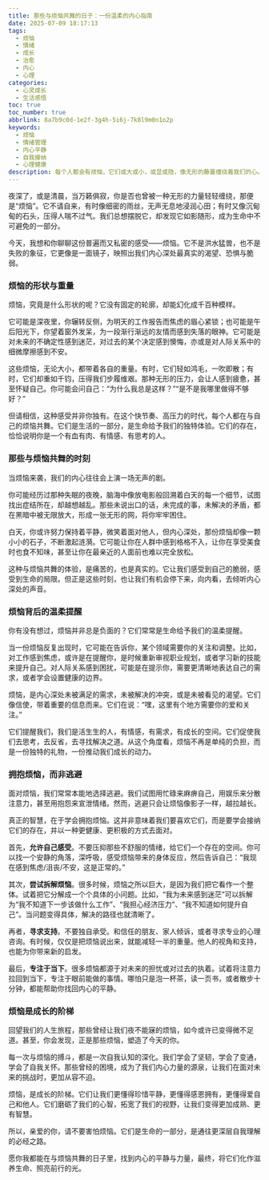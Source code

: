 ```yaml
---
title: 那些与烦恼共舞的日子：一份温柔的内心指南
date: 2025-07-09 18:17:13
tags:
  - 烦恼
  - 情绪
  - 成长
  - 治愈
  - 内心
  - 心理
categories:
  - 心灵成长
  - 生活感悟
toc: true
toc_number: true
abbrlink: 8a7b9c0d-1e2f-3g4h-5i6j-7k8l9m0n1o2p
keywords:
  - 烦恼
  - 情绪管理
  - 内心平静
  - 自我接纳
  - 心理健康
description: 每个人都会有烦恼，它们或大或小，或显或隐，像无形的藤蔓缠绕着我们的心。这篇文章将带你走进烦恼的深处，不是为了沉溺，而是为了理解、接纳，并最终找到与它们和平共处的方式。让我们一起探索烦恼的本质，发现它们背后隐藏的温柔提醒，并学会将它们转化为滋养我们成长的力量。
---
```


夜深了，或是清晨，当万籁俱寂，你是否也曾被一种无形的力量轻轻缠绕，那便是“烦恼”。它不请自来，有时像细密的雨丝，无声无息地浸润心田；有时又像沉甸甸的石头，压得人喘不过气。我们总想摆脱它，却发现它如影随形，成为生命中不可避免的一部分。

今天，我想和你聊聊这份普遍而又私密的感受——烦恼。它不是洪水猛兽，也不是失败的象征，它更像是一面镜子，映照出我们内心深处最真实的渴望、恐惧与脆弱。

### 烦恼的形状与重量

烦恼，究竟是什么形状的呢？它没有固定的轮廓，却能幻化成千百种模样。

它可能是深夜里，你辗转反侧，为明天的工作报告而焦虑的眉心紧锁；也可能是午后阳光下，你望着窗外发呆，为一段渐行渐远的友情而感到失落的眼神。它可能是对未来的不确定性感到迷茫，对过去的某个决定感到懊悔，亦或是对人际关系中的细微摩擦感到不安。

这些烦恼，无论大小，都带着各自的重量。有时，它们轻如鸿毛，一吹即散；有时，它们却重如千钧，压得我们步履维艰。那种无形的压力，会让人感到疲惫，甚至怀疑自己。你可能会问自己：“为什么我总是这样？”“是不是我哪里做得不够好？”

但请相信，这种感受并非你独有。在这个快节奏、高压力的时代，每个人都在与自己的烦恼共舞。它们是生活的一部分，是生命给予我们的独特体验。它们的存在，恰恰说明你是一个有血有肉、有情感、有思考的人。

### 那些与烦恼共舞的时刻

当烦恼来袭，我们的内心往往会上演一场无声的剧。

你可能经历过那种失眠的夜晚，脑海中像放电影般回溯着白天的每一个细节，试图找出症结所在，却越想越乱。那些未说出口的话，未完成的事，未解决的矛盾，都在黑暗中被无限放大，形成一张无形的网，将你牢牢困住。

白天，你或许努力保持着平静，微笑着面对他人，但内心深处，那份烦恼却像一颗小小的石子，不断激起涟漪。它可能让你在人群中感到格格不入，让你在享受美食时也食不知味，甚至让你在最亲近的人面前也难以完全放松。

这种与烦恼共舞的体验，是痛苦的，也是真实的。它让我们感受到自己的脆弱，感受到生命的局限。但正是这些时刻，也让我们有机会停下来，向内看，去倾听内心深处的声音。

### 烦恼背后的温柔提醒

你有没有想过，烦恼并非总是负面的？它们常常是生命给予我们的温柔提醒。

当一份烦恼反复出现时，它可能在告诉你，某个领域需要你的关注和调整。比如，对工作感到焦虑，或许是在提醒你，是时候重新审视职业规划，或者学习新的技能来提升自己。对人际关系感到困扰，可能是在提示你，需要更清晰地表达自己的需求，或者学会设置健康的边界。

烦恼，是内心深处未被满足的需求，未被解决的冲突，或是未被看见的渴望。它们像信使，带着重要的信息而来。它们在说：“嘿，这里有个地方需要你的爱和关注。”

它们提醒我们，我们是活生生的人，有情感，有需求，有成长的空间。它们促使我们去思考，去反省，去寻找解决之道。从这个角度看，烦恼不再是单纯的负担，而是一份独特的礼物，一份推动我们成长的动力。

### 拥抱烦恼，而非逃避

面对烦恼，我们常常本能地选择逃避。我们试图用忙碌来麻痹自己，用娱乐来分散注意力，甚至用抱怨来宣泄情绪。然而，逃避只会让烦恼像影子一样，越拉越长。

真正的智慧，在于学会拥抱烦恼。这并非意味着我们要喜欢它们，而是要学会接纳它们的存在，并以一种更健康、更积极的方式去面对。

首先，**允许自己感受**。不要压抑那些不舒服的情绪，给它们一个存在的空间。你可以找一个安静的角落，深呼吸，感受烦恼带来的身体反应，然后告诉自己：“我现在感到焦虑/沮丧/不安，这是正常的。”

其次，**尝试拆解烦恼**。很多时候，烦恼之所以巨大，是因为我们把它看作一个整体。试着把它分解成一个个具体的小问题。比如，“我为未来感到迷茫”可以拆解为“我不知道下一步该做什么工作”、“我担心经济压力”、“我不知道如何提升自己”。当问题变得具体，解决的路径也就清晰了。

再者，**寻求支持**。不要独自承受。和信任的朋友、家人倾诉，或者寻求专业的心理咨询。有时候，仅仅是把烦恼说出来，就能减轻一半的重量。他人的视角和支持，也能为你带来新的启发。

最后，**专注于当下**。很多烦恼都源于对未来的担忧或对过去的执着。试着将注意力拉回到当下，专注于眼前能做的事情。哪怕只是泡一杯茶，读一页书，或者散步十分钟，都能帮助你找回内心的平静。

### 烦恼是成长的阶梯

回望我们的人生旅程，那些曾经让我们夜不能寐的烦恼，如今或许已变得微不足道。甚至，你会发现，正是那些烦恼，塑造了今天的你。

每一次与烦恼的搏斗，都是一次自我认知的深化。我们学会了坚韧，学会了变通，学会了自我关怀。那些曾经的困境，成为了我们内心力量的源泉，让我们在面对未来的挑战时，更加从容不迫。

烦恼，是成长的阶梯。它们让我们更懂得珍惜平静，更懂得感恩拥有，更懂得爱自己和他人。它们磨砺了我们的心智，拓宽了我们的视野，让我们变得更加成熟、更有智慧。

所以，亲爱的你，请不要害怕烦恼。它们是生命的一部分，是通往更深层自我理解的必经之路。

愿你我都能在与烦恼共舞的日子里，找到内心的平静与力量，最终，将它们化作滋养生命、照亮前行的光。